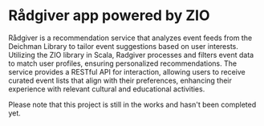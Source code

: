# Rådgiver app powered by ZIO

Rådgiver is a recommendation service that analyzes event feeds from the Deichman Library to tailor event suggestions based on user interests. Utilizing the ZIO library in Scala, Radgiver processes and filters event data to match user profiles, ensuring personalized recommendations. The service provides a RESTful API for interaction, allowing users to receive curated event lists that align with their preferences, enhancing their experience with relevant cultural and educational activities.

Please note that this project is still in the works and hasn't been completed yet.
